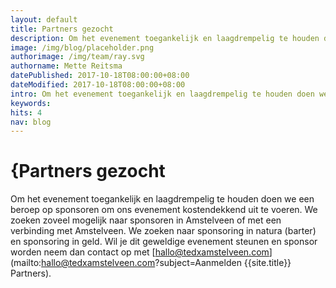 ```yaml
---
layout: default
title: Partners gezocht
description: Om het evenement toegankelijk en laagdrempelig te houden doen we een beroep op sponsoren om ons evenement kostendekkend uit te voeren.
image: /img/blog/placeholder.png
authorimage: /img/team/ray.svg
authorname: Mette Reitsma
datePublished: 2017-10-18T08:00:00+08:00
dateModified: 2017-10-18T08:00:00+08:00
intro: Om het evenement toegankelijk en laagdrempelig te houden doen we een beroep op sponsoren om ons evenement kostendekkend uit te voeren.
keywords:
hits: 4
nav: blog
---
```


# {Partners gezocht

<a href="{{site.url}}{{page.url}}" title="{{ page.title }}"><amp-img noloading width="100" height="100" alt="{{ page.title }}" layout="responsive" src="{{site.url}}{{ page.image }}" class="photo pull-left"></amp-img></a>

Om het evenement toegankelijk en laagdrempelig te houden doen we een beroep op sponsoren om ons evenement kostendekkend uit te voeren. We zoeken zoveel mogelijk naar sponsoren in Amstelveen of met een verbinding met Amstelveen. We zoeken naar sponsoring in natura (barter) en sponsoring in geld. Wil je dit geweldige evenement steunen en sponsor worden neem dan contact op met [hallo@tedxamstelveen.com](mailto:hallo@tedxamstelveen.com?subject=Aanmelden {{site.title}} Partners).
